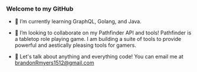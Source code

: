 ### Welcome to my GitHub



- 🌱 I’m currently learning GraphQL, Golang, and Java. 

- 👯 I’m looking to collaborate on my Pathfinder API and tools! Pathfinder is a tabletop role playing game. I am building a suite of tools to provide powerful and aestically pleasing tools for gamers. 

- 💬 Let's talk about anything and everything code! You can email me at brandonRmyers1512@gmail.com




